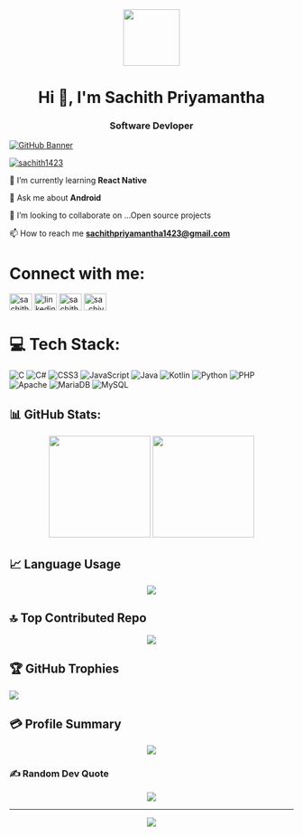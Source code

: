 <div align="center" >
  <img class="top"  src="https://media1.giphy.com/media/cUAGuLiEcTBwRfkAQq/200.webp?cid=ecf05e47h80jg3j60m5m9r9neanxsn5l0miyzxmsgjstu5zt&ep=v1_gifs_related&rid=200.webp&ct=s" width="100"/></div>  

<h1 align="center">Hi 👋, I'm Sachith Priyamantha</h1>
<h3 align="center">Software Devloper</h3>

[![GitHub Banner](https://user-images.githubusercontent.com/58959408/232639433-cb0aea21-66f0-4508-a771-85e2089c5a87.gif)](https://github.com/hammadx02)


<p align="left"> <a href="https://twitter.com/sachith1423" target="blank"><img src="https://img.shields.io/twitter/follow/sachith1423?logo=twitter&style=for-the-badge" alt="sachith1423" /></a> </p>

 🌱 I’m currently learning **React Native**

 💬 Ask me about **Android**
  
 💞️ I’m looking to collaborate on ...Open source projects

 📫 How to reach me **sachithpriyamantha1423@gmail.com**

<h1 align="left">Connect with me:</h1>
<p align="left">
<a href="https://twitter.com/sachith1423" target="blank"><img align="center" src="https://raw.githubusercontent.com/rahuldkjain/github-profile-readme-generator/master/src/images/icons/Social/twitter.svg" alt="sachith1423" height="30" width="40" /></a>
<a href="https://linkedin.com/in/linkedin.com/in/sachith-priyamantha-4aa03b236" target="blank"><img align="center" src="https://raw.githubusercontent.com/rahuldkjain/github-profile-readme-generator/master/src/images/icons/Social/linked-in-alt.svg" alt="linkedin.com/in/sachith-priyamantha-4aa03b236" height="30" width="40" /></a>
<a href="https://fb.com/sachith priyamantha" target="blank"><img align="center" src="https://raw.githubusercontent.com/rahuldkjain/github-profile-readme-generator/master/src/images/icons/Social/facebook.svg" alt="sachith priyamantha" height="30" width="40" /></a>
<a href="https://instagram.com/sa_chiya" target="blank"><img align="center" src="https://raw.githubusercontent.com/rahuldkjain/github-profile-readme-generator/master/src/images/icons/Social/instagram.svg" alt="sa_chiya" height="30" width="40" /></a>
</p>


# 💻 Tech Stack:
![C](https://img.shields.io/badge/c-%2300599C.svg?style=plastic&logo=c&logoColor=white) ![C#](https://img.shields.io/badge/c%23-%23239120.svg?style=plastic&logo=c-sharp&logoColor=white) ![CSS3](https://img.shields.io/badge/css3-%231572B6.svg?style=plastic&logo=css3&logoColor=white) ![JavaScript](https://img.shields.io/badge/javascript-%23323330.svg?style=plastic&logo=javascript&logoColor=%23F7DF1E) ![Java](https://img.shields.io/badge/java-%23ED8B00.svg?style=plastic&logo=java&logoColor=white) ![Kotlin](https://img.shields.io/badge/kotlin-%230095D5.svg?style=plastic&logo=kotlin&logoColor=white) ![Python](https://img.shields.io/badge/python-3670A0?style=plastic&logo=python&logoColor=ffdd54) ![PHP](https://img.shields.io/badge/php-%23777BB4.svg?style=plastic&logo=php&logoColor=white) ![Apache](https://img.shields.io/badge/apache-%23D42029.svg?style=plastic&logo=apache&logoColor=white) ![MariaDB](https://img.shields.io/badge/MariaDB-003545?style=plastic&logo=mariadb&logoColor=white) ![MySQL](https://img.shields.io/badge/mysql-%2300f.svg?style=plastic&logo=mysql&logoColor=white)

## 📊 GitHub Stats:
<p align="center">
    <img height="180em" src="https://github-readme-stats.vercel.app/api?username=Prasanka-Madhushan&show_icons=true&theme=algolia&hide_border=true" />
    <img height="180em" src="https://github-readme-streak-stats.herokuapp.com/?user=sachithpriyamantha&theme=algolia&hide_border=true" />
</p>

## 📈 Language Usage
<p align="center">
    <img src="https://github-readme-stats.vercel.app/api/top-langs/?username=sachithpriyamantha&theme=algolia&hide_border=true&layout=compact" />
</p>

## 🔝 Top Contributed Repo
<p align="center">
  <img src="https://github-contributor-stats.vercel.app/api?username=sachithpriyamantha&limit=5&theme=algolia&combine_all_yearly_contributions=true">
</p>

## 🏆 GitHub Trophies
![](https://github-profile-trophy.vercel.app/?username=sachithpriyamantha&theme=onestar&no-frame=false&no-bg=false&margin-w=4)

## 💳 Profile Summary
<p align="center">
  <img src="https://github-profile-summary-cards.vercel.app/api/cards/profile-details?username=sachithpriyamantha&theme=algolia"/>
</p>

### ✍️ Random Dev Quote
<p align="center">
    <img src="https://quotes-github-readme.vercel.app/api?type=horizontal&theme=tokyonight">
</p>

---

<p align="center">
    <img src="https://visitcount.itsvg.in/api?id=sachithpriyamantha&label=Profile%20Views&pretty=false">
</p>
